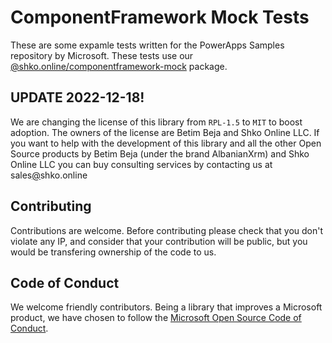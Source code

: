 # ComponentFramework Mock Tests
These are some expamle tests written for the PowerApps Samples repository by Microsoft. These tests use our [@shko.online/componentframework-mock](https://www.npmjs.com/package/@shko.online/componentframework-mock) package.

## UPDATE 2022-12-18!
We are changing the license of this library from `RPL-1.5` to `MIT` to boost adoption. The owners of the license are Betim Beja and Shko Online LLC. If you want to help with the development of this library and all the other Open Source products by Betim Beja (under the brand AlbanianXrm) and Shko Online LLC you can buy consulting services by contacting us at sales[@](https://shko.online/contact-us)shko.online

## Contributing
Contributions are welcome. Before contributing please check that you don't violate any IP, and consider that your contribution will be public, but you would be transfering ownership of the code to us.

## Code of Conduct
We welcome friendly contributors. Being a library that improves a Microsoft product, we have chosen to follow the [Microsoft Open Source Code of Conduct](https://opensource.microsoft.com/codeofconduct/).
